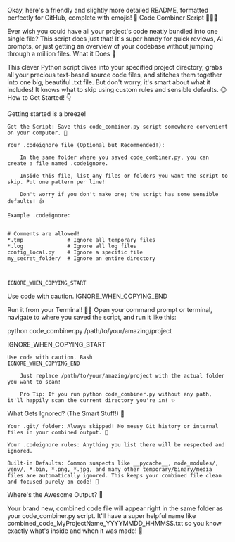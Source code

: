 Okay, here's a friendly and slightly more detailed README, formatted perfectly for GitHub, complete with emojis! 🌟
Code Combiner Script 🧑‍💻✨

Ever wish you could have all your project's code neatly bundled into one single file? This script does just that! It's super handy for quick reviews, AI prompts, or just getting an overview of your codebase without jumping through a million files.
What it Does 🧐

This clever Python script dives into your specified project directory, grabs all your precious text-based source code files, and stitches them together into one big, beautiful .txt file. But don't worry, it's smart about what it includes! It knows what to skip using custom rules and sensible defaults. 😉
How to Get Started! 👇

Getting started is a breeze!

    Get the Script: Save this code_combiner.py script somewhere convenient on your computer. 💾

    Your .codeignore file (Optional but Recommended!):

        In the same folder where you saved code_combiner.py, you can create a file named .codeignore.

        Inside this file, list any files or folders you want the script to skip. Put one pattern per line!

        Don't worry if you don't make one; the script has some sensible defaults! 👍

    Example .codeignore:

          
    # Comments are allowed!
    *.tmp              # Ignore all temporary files
    *.log              # Ignore all log files
    config_local.py    # Ignore a specific file
    my_secret_folder/  # Ignore an entire directory

        

    IGNORE_WHEN_COPYING_START

Use code with caution.
IGNORE_WHEN_COPYING_END

Run it from your Terminal! 🏃‍♀️
Open your command prompt or terminal, navigate to where you saved the script, and run it like this:

      
python code_combiner.py /path/to/your/amazing/project

    

IGNORE_WHEN_COPYING_START

    Use code with caution. Bash
    IGNORE_WHEN_COPYING_END

        Just replace /path/to/your/amazing/project with the actual folder you want to scan!

        Pro Tip: If you run python code_combiner.py without any path, it'll happily scan the current directory you're in! ✨

What Gets Ignored? (The Smart Stuff!) 🧠

    Your .git/ folder: Always skipped! No messy Git history or internal files in your combined output. 🚫

    Your .codeignore rules: Anything you list there will be respected and ignored.

    Built-in Defaults: Common suspects like __pycache__, node_modules/, venv/, *.bin, *.png, *.jpg, and many other temporary/binary/media files are automatically ignored. This keeps your combined file clean and focused purely on code! 🧹

Where's the Awesome Output? 📂

Your brand new, combined code file will appear right in the same folder as your code_combiner.py script. It'll have a super helpful name like combined_code_MyProjectName_YYYYMMDD_HHMMSS.txt so you know exactly what's inside and when it was made! 🥳